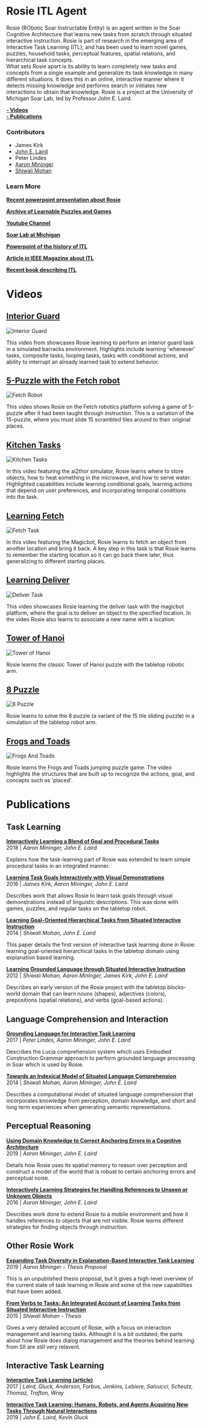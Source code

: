# Rosie ITL Agent

Rosie (RObotic Soar Instructable Entity) is an agent written in the 
Soar Cognitive Architecture that learns new tasks from scratch through situated interactive instruction. 
Rosie is part of research in the emerging area of Interactive Task Learning (ITL), 
and has been used to learn novel games, puzzles, household tasks, perceptual features, 
spatial relations, and hierarchical task concepts.  
What sets Rosie apart is its ability to learn completely new tasks and concepts from a single example 
and generalize its task knowledge in many different situations. 
It does this in an online, interactive manner where it detects missing knowledge and performs 
search or initiates new interactions to obtain that knowledge. 
Rosie is a project at the University of Michigan Soar Lab, led by Professor John E. Laird. 

**[- Videos](#videos)** <br>
**[- Publications](#publications)**

### Contributors

* James Kirk
* [John E. Laird](https://laird.engin.umich.edu/)
* Peter Lindes
* [Aaron Mininger](https://aaronmininger.com)
* [Shiwali Mohan](https://www.shiwali.me)

### Learn More

**[Recent powerpoint presentation about Rosie](https://drive.google.com/file/d/1uomKMdW7Ylsv0T6AXcr5ZoWIfTaOELvy/view?usp=sharing)**

**[Archive of Learnable Puzzles and Games](http://www-personal.umich.edu/~jrkirk/ijcai2019.html)**

**[Youtube Channel](https://www.youtube.com/channel/UCf5R6KZ2JDZKjR2-CjgCnEw)**

**[Soar Lab at Michigan](https://soar.eecs.umich.edu)**

**[Powerpoint of the history of ITL](https://drive.google.com/file/d/1hGqHJlOee9lisx6okNE2rJ-Y-odnvD1g/view?usp=sharing)**

**[Article in IEEE Magazine about ITL](https://web.eecs.umich.edu/~soar/sitemaker/docs/pubs/Laird_et_al_InteractiveTaskLearning_IEEE_IntelligentSystems_2017.pdf)**

**[Recent book describing ITL](https://books.google.com/books?hl=en&id=UU6qDwAAQBAJ)**

<a name="videos"></a>
# Videos

## [Interior Guard](https://youtu.be/j9E0UYjGfhY)

![Interior Guard](pics/InteriorGuard.png)

This video from showcases Rosie learning to perform 
an interior guard task in a simulated barracks environment. 
Highlights include learning 'whenever' tasks, composite tasks, 
looping tasks, tasks with conditional actions, and ability to 
interrupt an already learned task to extend behavior. 

## [5-Puzzle with the Fetch robot](https://youtu.be/hc2gcrW96F4)

![Fetch Robot](pics/Fetch_5Puzzle.png)

This video shows Rosie on the Fetch robotics platform solving a game of 5-puzzle after it had been taught through instruction. This is a variation of the 15-puzzle, where you must slide 15 scrambled tiles around to their original places.

## [Kitchen Tasks](https://youtu.be/baoKID1gVqE)

![Kitchen Tasks](pics/KitchenTasks.png)

In this video featuring the ai2thor simulator, 
Rosie learns where to store objects, how to heat something in the microwave, and how to serve water. 
Highlighted capabilities include learning conditional goals, 
learning actions that depend on user preferences, and incorporating temporal conditions into the task. 

## [Learning Fetch](https://youtu.be/dzi-ACmi-2U)

![Fetch Task](pics/MagicbotFetch.png)

In this video featuring the Magicbot, Rosie learns to fetch an object from another location and bring it back. A key step in this task is that Rosie learns to remember the starting location so it can go back there later, thus generalizing to different starting places. 

## [Learning Deliver](https://youtu.be/-i5bSS4CPts)

![Deliver Task](pics/MagicbotDeliver.png)

This video showcases Rosie learning the deliver task with the magicbot platform, 
where the goal is to deliver an object to the specified location.
In the video Rosie also learns to associate a new name with a location. 


## [Tower of Hanoi](https://www.youtube.com/watch?v=N6jOkKnpaHo)

![Tower of Hanoi](pics/TowerOfHanoi.png)

Rosie learns the classic Tower of Hanoi puzzle with the
tabletop robotic arm. 

## [8 Puzzle](https://www.youtube.com/watch?v=R_65wzFKbTM)

![8 Puzzle](pics/8Puzzle.png)

Rosie learns to solve the 8 puzzle (a variant of the 15 tile sliding puzzle) in 
a simulation of the tabletop robot arm. 

## [Frogs and Toads](https://www.youtube.com/watch?v=RZUWEG-yHsI)

![Frogs And Toads](pics/FrogsAndToads.png)

Rosie learns the Frogs and Toads jumping puzzle game. 
The video highlights the structures that are built up to recognize 
the actions, goal, and concepts such as 'placed'. 


<a name="publications"></a>
# Publications

## Task Learning

**[Interactively Learning a Blend of Goal and Procedural Tasks](papers/Mininger.Learning_Blended_Tasks.2018.pdf)** <br>
2018 | *Aaron Mininger, John E. Laird*

Explains how the task-learning part of Rosie was extended to learn simple procedural tasks in an integrated manner.


**[Learning Task Goals Interactively with Visual Demonstrations](papers/Kirk.Learning_Task_Goals.2016.pdf)** <br>
2016 | *James Kirk, Aaron Mininger, John E. Laird*

Describes work that allows Rosie to learn task goals through visual demonstrations instead of linguistic descriptions. This was done with games, puzzles, and regular tasks on the tabletop robot. 


**[Learning Goal-Oriented Hierarchical Tasks from Situated Interactive Instruction](papers/Mohan.Learning_Hierarchical_Tasks_from_SII.2014.pdf)** <br>
2014 | *Shiwali Mohan, John E. Laird*

This paper details the first version of interactive task learning done in Rosie: 
learning goal-oriented hierarchical tasks in the tabletop domain using explanation based learning. 


**[Learning Grounded Language through Situated Interactive Instruction](papers/Mohan.Learning_Grounded_Language_through_SII.2012.pdf)** <br>
2012 | *Shiwali Mohan, Aaron Mininger, James Kirk, John E. Laird*

Describes an early version of the Rosie project with the tabletop blocks-world domain that can learn nouns (shapes), 
adjectives (colors), prepositions (spatial relations), and verbs (goal-based actions).


## Language Comprehension and Interaction

**[Grounding Language for Interactive Task Learning](papers/Lindes.Grounding_Language_for_ITL.2017.pdf)**<br>
2017 | *Peter Lindes, Aaron Mininger, John E. Laird*

Describes the Lucia comprehension system which uses Embodied Construction Grammar 
approach to perform grounded language processing in Soar which is used by Rosie.


**[Towards an Indexical Model of Situated Language Comprehension](papers/Mohan.Indexical_Model_of_Situated_Lang_Comp.2014.pdf)** <br>
2014 | *Shiwali Mohan, Aaron Mininger, John E. Laird*

Describes a computational model of situated language comprehension that incorporates knowledge from perception, domain knowledge, and short and long term experiences when generating semantic representations. 

## Perceptual Reasoning

**[Using Domain Knowledge to Correct Anchoring Errors in a Cognitive Architecture](papers/Mininger.Correcting_Anchoring_Errors.2019.pdf)** <br>
2019 | *Aaron Mininger, John E. Laird*

Details how Rosie uses its spatial memory to reason over perception and construct
a model of the world that is robust to certain anchoring errors and perceptual noise. 

**[Interactively Learning Strategies for Handling References to Unseen or Unknown Objects](papers/Mininger.Interactively_Learning_Strategies.2016.pdf)**<br>
2016 | *Aaron Mininger, John E. Laird*

Describes work done to extend Rosie to a mobile environment and how it handles references to objects that are not visible. Rosie learns different strategies for finding objects through instruction.

## Other Rosie Work

**[Expanding Task Diversity in Explanation-Based Interactive Task Learning](papers/Mininger.Proposal.2019.pdf)** <br>
2019 | *Aaron Mininger - Thesis Proposal*

This is an unpublished thesis proposal, but it gives a high-level overview of the current state of task learning
in Rosie and some of the new capabilities that have been added.


**[From Verbs to Tasks: An Integrated Account of Learning Tasks from Situated Interactive Instruction](http://www.eecs.umich.edu/~soar/sitemaker/docs/pubs/mohan_thesis_2015.pdf)** <br>
2015 | *Shiwali Mohan - Thesis*

Gives a very detailed account of Rosie, with a focus on interaction management and learning tasks. 
Although it is a bit outdated, the parts about how Rosie does dialog management and the theories
behind learning from SII are still very relavent. 

## Interactive Task Learning

**[Interactive Task Learning (article)](https://web.eecs.umich.edu/~soar/sitemaker/docs/pubs/Laird_et_al_InteractiveTaskLearning_IEEE_IntelligentSystems_2017.pdf)** <br>
2017 | *Laird, Gluck, Anderson, Forbus, Jenkins, Lebiere, Salvucci, Scheutz, Thomaz, Trafton, Wray*

**[Interactive Task Learning: Humans, Robots, and Agents Acquiring New Tasks Through Natural Interactions](https://books.google.com/books?hl=en&id=UU6qDwAAQBAJ)** <br>
2019 | *John E. Laird, Kevin Gluck*





